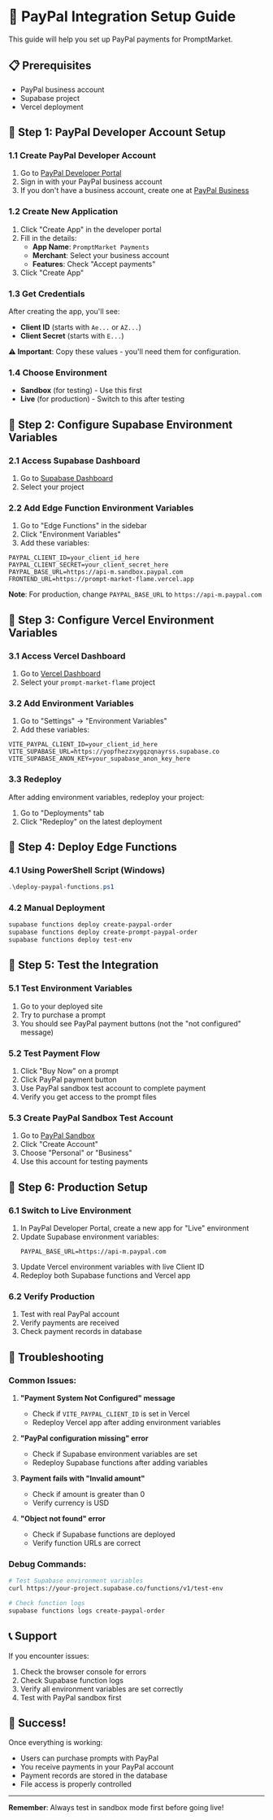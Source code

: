 # 🚀 PayPal Integration Setup Guide

This guide will help you set up PayPal payments for PromptMarket.

## 📋 Prerequisites

- PayPal business account
- Supabase project
- Vercel deployment

## 🔧 Step 1: PayPal Developer Account Setup

### 1.1 Create PayPal Developer Account
1. Go to [PayPal Developer Portal](https://developer.paypal.com/)
2. Sign in with your PayPal business account
3. If you don't have a business account, create one at [PayPal Business](https://www.paypal.com/business)

### 1.2 Create New Application
1. Click "Create App" in the developer portal
2. Fill in the details:
   - **App Name**: `PromptMarket Payments`
   - **Merchant**: Select your business account
   - **Features**: Check "Accept payments"
3. Click "Create App"

### 1.3 Get Credentials
After creating the app, you'll see:
- **Client ID** (starts with `Ae...` or `AZ...`)
- **Client Secret** (starts with `E...`)

**⚠️ Important**: Copy these values - you'll need them for configuration.

### 1.4 Choose Environment
- **Sandbox** (for testing) - Use this first
- **Live** (for production) - Switch to this after testing

## 🔧 Step 2: Configure Supabase Environment Variables

### 2.1 Access Supabase Dashboard
1. Go to [Supabase Dashboard](https://supabase.com/dashboard)
2. Select your project

### 2.2 Add Edge Function Environment Variables
1. Go to "Edge Functions" in the sidebar
2. Click "Environment Variables"
3. Add these variables:

```
PAYPAL_CLIENT_ID=your_client_id_here
PAYPAL_CLIENT_SECRET=your_client_secret_here
PAYPAL_BASE_URL=https://api-m.sandbox.paypal.com
FRONTEND_URL=https://prompt-market-flame.vercel.app
```

**Note**: For production, change `PAYPAL_BASE_URL` to `https://api-m.paypal.com`

## 🔧 Step 3: Configure Vercel Environment Variables

### 3.1 Access Vercel Dashboard
1. Go to [Vercel Dashboard](https://vercel.com/dashboard)
2. Select your `prompt-market-flame` project

### 3.2 Add Environment Variables
1. Go to "Settings" → "Environment Variables"
2. Add these variables:

```
VITE_PAYPAL_CLIENT_ID=your_client_id_here
VITE_SUPABASE_URL=https://yopfhezzxygqzqnayrss.supabase.co
VITE_SUPABASE_ANON_KEY=your_supabase_anon_key_here
```

### 3.3 Redeploy
After adding environment variables, redeploy your project:
1. Go to "Deployments" tab
2. Click "Redeploy" on the latest deployment

## 🔧 Step 4: Deploy Edge Functions

### 4.1 Using PowerShell Script (Windows)
```powershell
.\deploy-paypal-functions.ps1
```

### 4.2 Manual Deployment
```bash
supabase functions deploy create-paypal-order
supabase functions deploy create-prompt-paypal-order
supabase functions deploy test-env
```

## 🧪 Step 5: Test the Integration

### 5.1 Test Environment Variables
1. Go to your deployed site
2. Try to purchase a prompt
3. You should see PayPal payment buttons (not the "not configured" message)

### 5.2 Test Payment Flow
1. Click "Buy Now" on a prompt
2. Click PayPal payment button
3. Use PayPal sandbox test account to complete payment
4. Verify you get access to the prompt files

### 5.3 Create PayPal Sandbox Test Account
1. Go to [PayPal Sandbox](https://developer.paypal.com/developer/accounts/)
2. Click "Create Account"
3. Choose "Personal" or "Business"
4. Use this account for testing payments

## 🔧 Step 6: Production Setup

### 6.1 Switch to Live Environment
1. In PayPal Developer Portal, create a new app for "Live" environment
2. Update Supabase environment variables:
   ```
   PAYPAL_BASE_URL=https://api-m.paypal.com
   ```
3. Update Vercel environment variables with live Client ID
4. Redeploy both Supabase functions and Vercel app

### 6.2 Verify Production
1. Test with real PayPal account
2. Verify payments are received
3. Check payment records in database

## 🚨 Troubleshooting

### Common Issues:

1. **"Payment System Not Configured" message**
   - Check if `VITE_PAYPAL_CLIENT_ID` is set in Vercel
   - Redeploy Vercel app after adding environment variables

2. **"PayPal configuration missing" error**
   - Check if Supabase environment variables are set
   - Redeploy Supabase functions after adding variables

3. **Payment fails with "Invalid amount"**
   - Check if amount is greater than 0
   - Verify currency is USD

4. **"Object not found" error**
   - Check if Supabase functions are deployed
   - Verify function URLs are correct

### Debug Commands:
```bash
# Test Supabase environment variables
curl https://your-project.supabase.co/functions/v1/test-env

# Check function logs
supabase functions logs create-paypal-order
```

## 📞 Support

If you encounter issues:
1. Check the browser console for errors
2. Check Supabase function logs
3. Verify all environment variables are set correctly
4. Test with PayPal sandbox first

## 🎉 Success!

Once everything is working:
- Users can purchase prompts with PayPal
- You receive payments in your PayPal account
- Payment records are stored in the database
- File access is properly controlled

---

**Remember**: Always test in sandbox mode first before going live!
